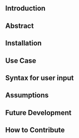 ## Introduction

## Abstract

## Installation

## Use Case

## Syntax for user input

## Assumptions

## Future Development

## How to Contribute
